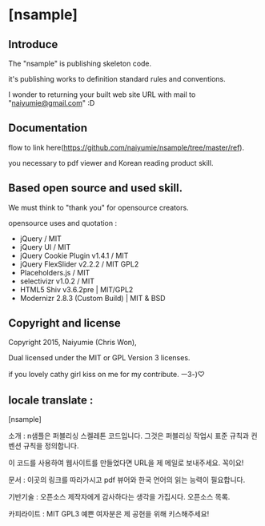 # [nsample]

## Introduce

The "nsample" is publishing skeleton code.

it's publishing works to definition standard rules and conventions.

I wonder to returning your built web site URL with mail to "naiyumie@gmail.com" :D

## Documentation

flow to link here(https://github.com/naiyumie/nsample/tree/master/ref).

you necessary to pdf viewer and Korean reading product skill.

## Based open source and used skill.

We must think to "thank you" for opensource creators.

opensource uses and quotation :

- jQuery / MIT
- jQuery UI / MIT
- jQuery Cookie Plugin v1.4.1 / MIT
- jQuery FlexSlider v2.2.2 / MIT GPL2
- Placeholders.js / MIT
- selectivizr v1.0.2 / MIT
- HTML5 Shiv v3.6.2pre | MIT/GPL2
- Modernizr 2.8.3 (Custom Build) | MIT & BSD


## Copyright and license

Copyright 2015, Naiyumie (Chris Won),

Dual licensed under the MIT or GPL Version 3 licenses.

if you lovely cathy girl kiss on me for my contribute. ㅡ3-)♡







## locale translate :

[nsample]

소개 : n샘플은 퍼블리싱 스켈레톤 코드입니다. 그것은 퍼블리싱 작업시 표준 규칙과 컨벤션 규칙을 정의합니다.

이 코드를 사용하여 웹사이트를 만들었다면 URL을 제 메일로 보내주세요. 꼭이요!

문서 : 이곳의 링크를 따라가시고 pdf 뷰어와 한국 언어의 읽는 능력이 필요합니다.

기반기술 : 오픈소스 제작자에게 감사하다는 생각을 가집시다. 오픈소스 목록.

카피라이트 : MIT GPL3 예쁜 여자분은 제 공헌을 위해 키스해주세요!